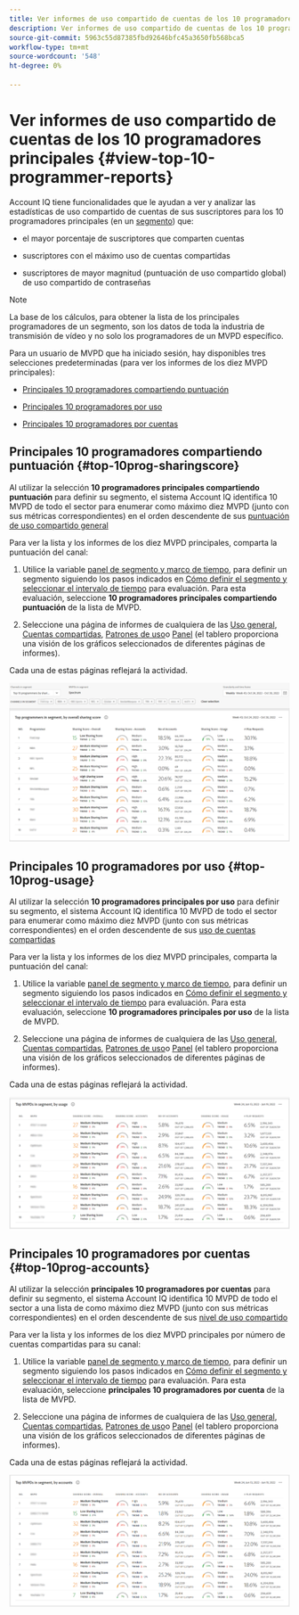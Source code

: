 ```yaml
---
title: Ver informes de uso compartido de cuentas de los 10 programadores principales
description: Ver informes de uso compartido de cuentas de los 10 programadores principales
source-git-commit: 5963c55d87385fbd92646bfc45a3650fb568bca5
workflow-type: tm+mt
source-wordcount: '548'
ht-degree: 0%

---
```


# Ver informes de uso compartido de cuentas de los 10 programadores principales {#view-top-10-programmer-reports}

Account IQ tiene funcionalidades que le ayudan a ver y analizar las estadísticas de uso compartido de cuentas de sus suscriptores para los 10 programadores principales (en un [segmento](/help/AccountIQ/product-concepts.md#segmet-def)) que:

* el mayor porcentaje de suscriptores que comparten cuentas

* suscriptores con el máximo uso de cuentas compartidas

* suscriptores de mayor magnitud (puntuación de uso compartido global) de uso compartido de contraseñas

>[!NOTE]
>
>La base de los cálculos, para obtener la lista de los principales programadores de un segmento, son los datos de toda la industria de transmisión de vídeo y no solo los programadores de un MVPD específico.

<!--
>[!NOTE]
>
>Only the MVPDs that have a minimum of 50,000 active subscriber accounts are considered to obtain these reports.
-->

Para un usuario de MVPD que ha iniciado sesión, hay disponibles tres selecciones predeterminadas (para ver los informes de los diez MVPD principales):

* [Principales 10 programadores compartiendo puntuación](#top-10prog-sharingscore)

* [Principales 10 programadores por uso](#top-10prog-usage)

* [Principales 10 programadores por cuentas](#top-10prog-accounts)

## Principales 10 programadores compartiendo puntuación {#top-10prog-sharingscore}

Al utilizar la selección **10 programadores principales compartiendo puntuación** para definir su segmento, el sistema Account IQ identifica 10 MVPD de todo el sector para enumerar como máximo diez MVPD (junto con sus métricas correspondientes) en el orden descendente de sus [puntuación de uso compartido general](/help/AccountIQ/product-concepts.md#overall-sharing-score)

Para ver la lista y los informes de los diez MVPD principales, comparta la puntuación del canal:

1. Utilice la variable [panel de segmento y marco de tiempo](/help/AccountIQ/segments-timeframe.md), para definir un segmento siguiendo los pasos indicados en [Cómo definir el segmento y seleccionar el intervalo de tiempo](/help/AccountIQ/howto-select-segment-timeframe.md) para evaluación. Para esta evaluación, seleccione **10 programadores principales compartiendo puntuación** de la lista de MVPD.

1. Seleccione una página de informes de cualquiera de las [Uso general](/help/AccountIQ/general-usage-reports.md), [Cuentas compartidas](/help/AccountIQ/shared-acc-reports.md), [Patrones de uso](/help/AccountIQ/usage-patterns.md)o [Panel](/help/AccountIQ/dashboard.md) (el tablero proporciona una visión de los gráficos seleccionados de diferentes páginas de informes).

Cada una de estas páginas reflejará la actividad.

![](assets/top-ten-prog-overallscore.png)

## Principales 10 programadores por uso {#top-10prog-usage}

Al utilizar la selección **10 programadores principales por uso** para definir su segmento, el sistema Account IQ identifica 10 MVPD de todo el sector para enumerar como máximo diez MVPD (junto con sus métricas correspondientes) en el orden descendente de sus [uso de cuentas compartidas](/help/AccountIQ/product-concepts.md)

Para ver la lista y los informes de los diez MVPD principales, comparta la puntuación del canal:

1. Utilice la variable [panel de segmento y marco de tiempo](/help/AccountIQ/segments-timeframe.md), para definir un segmento siguiendo los pasos indicados en [Cómo definir el segmento y seleccionar el intervalo de tiempo](/help/AccountIQ/howto-select-segment-timeframe.md) para evaluación. Para esta evaluación, seleccione **10 programadores principales por uso** de la lista de MVPD.

1. Seleccione una página de informes de cualquiera de las [Uso general](/help/AccountIQ/general-usage-reports.md), [Cuentas compartidas](/help/AccountIQ/shared-acc-reports.md), [Patrones de uso](/help/AccountIQ/usage-patterns.md)o [Panel](/help/AccountIQ/dashboard.md) (el tablero proporciona una visión de los gráficos seleccionados de diferentes páginas de informes).

Cada una de estas páginas reflejará la actividad.

![](assets/top-ten-mvpds-usage.png)

## Principales 10 programadores por cuentas {#top-10prog-accounts}

Al utilizar la selección **principales 10 programadores por cuentas** para definir su segmento, el sistema Account IQ identifica 10 MVPD de todo el sector a una lista de como máximo diez MVPD (junto con sus métricas correspondientes) en el orden descendente de sus [nivel de uso compartido](/help/AccountIQ/product-concepts.md)

Para ver la lista y los informes de los diez MVPD principales por número de cuentas compartidas para su canal:

1. Utilice la variable [panel de segmento y marco de tiempo](/help/AccountIQ/segments-timeframe.md), para definir un segmento siguiendo los pasos indicados en [Cómo definir el segmento y seleccionar el intervalo de tiempo](/help/AccountIQ/howto-select-segment-timeframe.md) para evaluación. Para esta evaluación, seleccione **principales 10 programadores por cuenta** de la lista de MVPD.

1. Seleccione una página de informes de cualquiera de las [Uso general](/help/AccountIQ/general-usage-reports.md), [Cuentas compartidas](/help/AccountIQ/shared-acc-reports.md), [Patrones de uso](/help/AccountIQ/usage-patterns.md)o [Panel](/help/AccountIQ/dashboard.md) (el tablero proporciona una visión de los gráficos seleccionados de diferentes páginas de informes).

Cada una de estas páginas reflejará la actividad.

![](assets/top-ten-mvpds-accounts.png)
